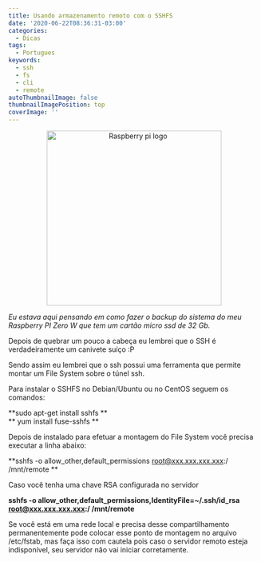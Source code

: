 ```yaml
---
title: Usando armazenamento remoto com o SSHFS
date: '2020-06-22T08:36:31-03:00'
categories:
  - Dicas
tags:
  - Portugues
keywords:
  - ssh
  - fs
  - cli
  - remote
autoThumbnailImage: false
thumbnailImagePosition: top
coverImage: ''
---
```

<p align="center">

<img src="/images/uploads/1full_colored_dark.png" width="350" title="Raspberry pi logo">

</p>

_Eu estava aqui pensando em como fazer o backup do sistema do meu Raspberry PI Zero W que tem um cartão micro ssd de 32 Gb._

Depois de quebrar um pouco a cabeça eu lembrei que o SSH é verdadeiramente um canivete suíço :P

Sendo assim eu lembrei que o ssh possui uma ferramenta que permite montar um File System sobre o túnel ssh.

Para instalar o SSHFS no Debian/Ubuntu ou no CentOS seguem os comandos:

**sudo apt-get install sshfs**\
**yum install fuse-sshfs **

Depois de instalado para efetuar a montagem do File System você precisa executar a linha abaixo:

**sshfs -o allow_other,default_permissions root@xxx.xxx.xxx.xxx:/ /mnt/remote**

Caso você tenha uma chave RSA configurada no servidor 

**sshfs -o allow_other,default_permissions,IdentityFile=~/.ssh/id_rsa root@xxx.xxx.xxx.xxx:/ /mnt/remote**

Se você está em uma rede local e precisa desse compartilhamento permanentemente pode colocar esse ponto de montagem no arquivo /etc/fstab, mas faça isso com cautela pois caso o servidor remoto esteja indisponível, seu servidor não vai iniciar corretamente.
